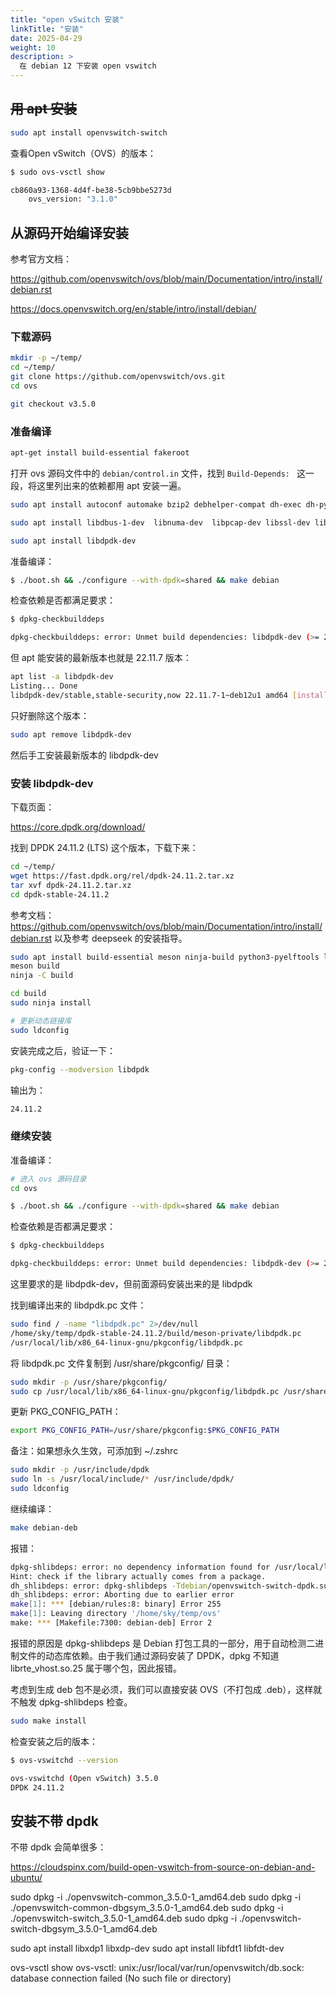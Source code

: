 ```yaml
---
title: "open vSwitch 安装"
linkTitle: "安装"
date: 2025-04-29
weight: 10
description: >
  在 debian 12 下安装 open vswitch
---
```


## ~~用 apt 安装~~

```bash
sudo apt install openvswitch-switch
```

查看Open vSwitch（OVS）的版本：

```bash
$ sudo ovs-vsctl show

cb860a93-1368-4d4f-be38-5cb9bbe5273d
    ovs_version: "3.1.0"
```

## 从源码开始编译安装

参考官方文档： 

https://github.com/openvswitch/ovs/blob/main/Documentation/intro/install/debian.rst

https://docs.openvswitch.org/en/stable/intro/install/debian/

### 下载源码

```bash
mkdir -p ~/temp/
cd ~/temp/
git clone https://github.com/openvswitch/ovs.git
cd ovs

git checkout v3.5.0
```

### 准备编译

```bash
apt-get install build-essential fakeroot
```

打开 ovs 源码文件中的 `debian/control.in` 文件，找到 `Build-Depends: ` 这一段，将这里列出来的依赖都用 apt 安装一遍。

```bash
sudo apt install autoconf automake bzip2 debhelper-compat dh-exec dh-python dh-sequence-python3 dh-sequence-sphinxdoc graphviz iproute2 libcap-ng-dev 

sudo apt install libdbus-1-dev  libnuma-dev  libpcap-dev libssl-dev libtool libunbound-dev openssl pkg-config procps python3-all-dev python3-setuptools python3-sortedcontainers python3-sphinx

sudo apt install libdpdk-dev
```

准备编译：

```bash
$ ./boot.sh && ./configure --with-dpdk=shared && make debian
```

检查依赖是否都满足要求：

```bash
$ dpkg-checkbuilddeps

dpkg-checkbuilddeps: error: Unmet build dependencies: libdpdk-dev (>= 24.11)
```

但 apt 能安装的最新版本也就是 22.11.7 版本：

```bash
apt list -a libdpdk-dev                                          
Listing... Done
libdpdk-dev/stable,stable-security,now 22.11.7-1~deb12u1 amd64 [installed]
```

只好删除这个版本：

```bash
sudo apt remove libdpdk-dev
```

然后手工安装最新版本的 libdpdk-dev

### 安装 libdpdk-dev

下载页面：

https://core.dpdk.org/download/

找到 DPDK 24.11.2 (LTS) 这个版本，下载下来：

```bash
cd ~/temp/
wget https://fast.dpdk.org/rel/dpdk-24.11.2.tar.xz
tar xvf dpdk-24.11.2.tar.xz
cd dpdk-stable-24.11.2
```

参考文档： https://github.com/openvswitch/ovs/blob/main/Documentation/intro/install/debian.rst
以及参考 deepseek 的安装指导。

```bash
sudo apt install build-essential meson ninja-build python3-pyelftools libnuma-dev pkg-config
meson build
ninja -C build

cd build
sudo ninja install

# 更新动态链接库
sudo ldconfig 
```

安装完成之后，验证一下：

```bash
pkg-config --modversion libdpdk
```

输出为：

```bash
24.11.2
```

### 继续安装

准备编译：

```bash
# 进入 ovs 源码目录
cd ovs

$ ./boot.sh && ./configure --with-dpdk=shared && make debian
```

检查依赖是否都满足要求：

```bash
$ dpkg-checkbuilddeps

dpkg-checkbuilddeps: error: Unmet build dependencies: libdpdk-dev (>= 24.11)
```

这里要求的是 libdpdk-dev，但前面源码安装出来的是 libdpdk

找到编译出来的 libdpdk.pc 文件：

```bash
sudo find / -name "libdpdk.pc" 2>/dev/null
/home/sky/temp/dpdk-stable-24.11.2/build/meson-private/libdpdk.pc
/usr/local/lib/x86_64-linux-gnu/pkgconfig/libdpdk.pc
```

将 libdpdk.pc 文件复制到 /usr/share/pkgconfig/ 目录：

```bash
sudo mkdir -p /usr/share/pkgconfig/
sudo cp /usr/local/lib/x86_64-linux-gnu/pkgconfig/libdpdk.pc /usr/share/pkgconfig/
```

更新 PKG_CONFIG_PATH：

```bash
export PKG_CONFIG_PATH=/usr/share/pkgconfig:$PKG_CONFIG_PATH
```

备注：如果想永久生效，可添加到 ~/.zshrc

```bash
sudo mkdir -p /usr/include/dpdk
sudo ln -s /usr/local/include/* /usr/include/dpdk/
sudo ldconfig
```

继续编译：

```bash
make debian-deb
```

报错：

```bash
dpkg-shlibdeps: error: no dependency information found for /usr/local/lib/x86_64-linux-gnu/librte_vhost.so.25 (used by debian/openvswitch-switch-dpdk/usr/lib/openvswitch-switch-dpdk/ovs-vswitchd-dpdk)
Hint: check if the library actually comes from a package.
dh_shlibdeps: error: dpkg-shlibdeps -Tdebian/openvswitch-switch-dpdk.substvars debian/openvswitch-switch-dpdk/usr/lib/openvswitch-switch-dpdk/ovs-vswitchd-dpdk returned exit code 255
dh_shlibdeps: error: Aborting due to earlier error
make[1]: *** [debian/rules:8: binary] Error 255
make[1]: Leaving directory '/home/sky/temp/ovs'
make: *** [Makefile:7300: debian-deb] Error 2
```

报错的原因是 dpkg-shlibdeps 是 Debian 打包工具的一部分，用于自动检测二进制文件的动态库依赖。由于我们通过源码安装了 DPDK，dpkg 不知道 librte_vhost.so.25 属于哪个包，因此报错。

考虑到生成 deb 包不是必须，我们可以直接安装 OVS（不打包成 .deb），这样就不触发 dpkg-shlibdeps 检查。

```bash
sudo make install
```

检查安装之后的版本：

```bash
$ ovs-vswitchd --version

ovs-vswitchd (Open vSwitch) 3.5.0
DPDK 24.11.2
```

## 安装不带 dpdk

不带 dpdk 会简单很多：

https://cloudspinx.com/build-open-vswitch-from-source-on-debian-and-ubuntu/


sudo dpkg -i ./openvswitch-common_3.5.0-1_amd64.deb
sudo dpkg -i ./openvswitch-common-dbgsym_3.5.0-1_amd64.deb
sudo dpkg -i ./openvswitch-switch_3.5.0-1_amd64.deb
sudo dpkg -i ./openvswitch-switch-dbgsym_3.5.0-1_amd64.deb


sudo apt install libxdp1 libxdp-dev
sudo apt install libfdt1 libfdt-dev


ovs-vsctl show
ovs-vsctl: unix:/usr/local/var/run/openvswitch/db.sock: database connection failed (No such file or directory)

